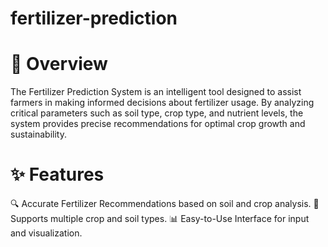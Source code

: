 # fertilizer-prediction

# 🌟 Overview
The Fertilizer Prediction System is an intelligent tool designed to assist farmers in making informed decisions about fertilizer usage. By analyzing critical parameters such as soil type, crop type, and nutrient levels, the system provides precise recommendations for optimal crop growth and sustainability.

# ✨ Features
🔍 Accurate Fertilizer Recommendations based on soil and crop analysis.
🌾 Supports multiple crop and soil types.
📊 Easy-to-Use Interface for input and visualization.
